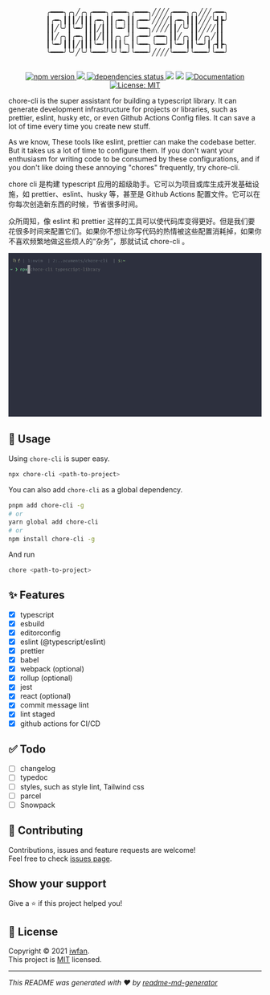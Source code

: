 <pre align="center">

 ╭━━━╮╭╮╱╭╮╭━━━╮╭━━━╮╭━━━╮╱╱╱╱╭━━━╮╭╮╱╱╱╭━━╮
 ┃╭━╮┃┃┃╱┃┃┃╭━╮┃┃╭━╮┃┃╭━━╯╱╱╱╱┃╭━╮┃┃┃╱╱╱╰┫┣╯
┃┃╱╰╯┃╰━╯┃┃┃╱┃┃┃╰━╯┃┃╰━━╮╱╱╱╱┃┃╱╰╯┃┃╱╱╱╱┃┃
┃┃╱╭╮┃╭━╮┃┃┃╱┃┃┃╭╮╭╯┃╭━━╯╭━━╮┃┃╱╭╮┃┃╱╭╮╱┃┃
 ┃╰━╯┃┃┃╱┃┃┃╰━╯┃┃┃┃╰╮┃╰━━╮╰━━╯┃╰━╯┃┃╰━╯┃╭┫┣╮
 ╰━━━╯╰╯╱╰╯╰━━━╯╰╯╰━╯╰━━━╯╱╱╱╱╰━━━╯╰━━━╯╰━━╯

</pre>

<p align="center">
  <a href="https://www.npmjs.com/package/chore-cli" target="_blank">
    <img src="https://img.shields.io/npm/v/chore-cli.svg" alt="npm version" />
  </a>
  <a href="https://github.com/iwfan/chore-cli/actions/workflows/ci-workflow.yml" target="_blank">
    <img src="https://github.com/iwfan/chore-cli/actions/workflows/ci-workflow.yml/badge.svg" />
  </a>
  <a href="https://david-dm.org/iwfan/chore-cli" target="_blank">
    <img src="https://status.david-dm.org/gh/iwfan/chore-cli.svg" alt="dependencies status" />
  </a>

  <img src="https://img.shields.io/badge/Neovim-%233fb622.svg?&logo=neovim&logoColor=white"/>
  <img src="https://img.shields.io/badge/Prettier-%234b4b4b.svg?&logo=prettier"/>

  <a href="https://codecov.io/gh/iwfan/chore-cli" target="_blank">
    <img alt="Documentation" src="https://codecov.io/gh/iwfan/chore-cli/branch/main/graph/badge.svg" />
  </a>
  <a href="https://github.com/iwfan/chore-cli/blob/master/LICENSE" target="_blank">
    <img alt="License: MIT" src="https://img.shields.io/badge/License-MIT-yellow.svg" />
  </a>
</p>

chore-cli is the super assistant for building a typescript library. It can generate development infrastructure for projects or libraries, such as prettier, eslint, husky etc, or even Github Actions Config files. It can save a lot of time every time you create new stuff.

As we know, These tools like eslint, prettier can make the codebase better. But it takes us a lot of time to configure them. If you don't want your enthusiasm for writing code to be consumed by these configurations, and if you don't like doing these annoying "chores" frequently, try chore-cli.

chore cli 是构建 typescript 应用的超级助手。它可以为项目或库生成开发基础设施，如 prettier、eslint、husky 等，甚至是 Github Actions 配置文件。它可以在你每次创造新东西的时候，节省很多时间。

众所周知，像 eslint 和 prettier 这样的工具可以使代码库变得更好。但是我们要花很多时间来配置它们。如果你不想让你写代码的热情被这些配置消耗掉，如果你不喜欢频繁地做这些烦人的“杂务”，那就试试 chore-cli 。

![chore-cli](https://raw.githubusercontent.com/iwfan/chore-cli/main/.github/chore-cmd-line.gif)

## 🚀 Usage

Using `chore-cli` is super easy.

```sh
npx chore-cli <path-to-project>
```

You can also add `chore-cli` as a global dependency.

```sh
pnpm add chore-cli -g
# or
yarn global add chore-cli
# or
npm install chore-cli -g
```

And run

```sh
chore <path-to-project>
```

## ✨ Features

- [x] typescript
- [x] esbuild
- [x] editorconfig
- [x] eslint (@typescript/eslint)
- [x] prettier
- [x] babel
- [x] webpack (optional)
- [x] rollup (optional)
- [x] jest
- [x] react (optional)
- [x] commit message lint
- [x] lint staged
- [x] github actions for CI/CD

## ✅ Todo

- [ ] changelog
- [ ] typedoc
- [ ] styles, such as style lint, Tailwind css
- [ ] parcel
- [ ] Snowpack

## 🤝 Contributing

Contributions, issues and feature requests are welcome!<br />Feel free to check [issues page](https://github.com/iwfan/chore-cli/issues).

## Show your support

Give a ⭐️ if this project helped you!

## 📝 License

Copyright © 2021 [iwfan](https://github.com/iwfan).<br />
This project is [MIT](https://github.com/iwfan/chore-cli/blob/master/LICENSE) licensed.

---

_This README was generated with ❤️ by [readme-md-generator](https://github.com/kefranabg/readme-md-generator)_
